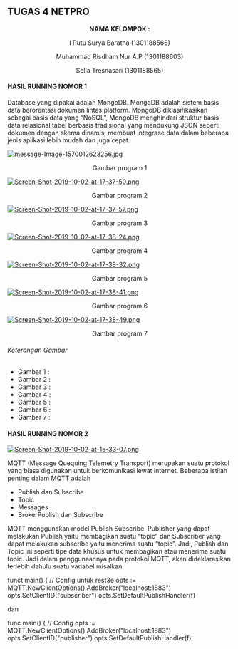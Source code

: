 ## TUGAS 4 NETPRO ##

<p align="center"
  <a><strong>  NAMA KELOMPOK :  </strong></a> 
</p>
<p align="center">
  <a>  I Putu Surya Baratha (1301188566)  </a> 
</p> 

<p align="center">
  <a>  Muhammad Risdham Nur A.P (1301188603)  </a> 
</p>

<p align="center">
  <a>  Sella Tresnasari  (1301188565)  </a> 
</p> 

#### HASIL RUNNING NOMOR 1 ####

Database yang dipakai adalah MongoDB. MongoDB adalah sistem basis data berorentasi dokumen lintas platform. MongoDB diklasifikasikan sebagai basis data yang “NoSQL”, MongoDB menghindari struktur basis data relasional tabel berbasis tradisional yang mendukung JSON seperti dokumen dengan skema dinamis, membuat integrase data dalam beberapa jenis aplikasi lebih mudah dan juga cepat.

[![message-Image-1570012623256.jpg](https://i.postimg.cc/d1JQYZ4v/message-Image-1570012623256.jpg)](https://postimg.cc/McrJ0TCr)

<p align="center">
  <a> Gambar program 1 </a>
</p>

[![Screen-Shot-2019-10-02-at-17-37-50.png](https://i.postimg.cc/T3jZX7SL/Screen-Shot-2019-10-02-at-17-37-50.png)](https://postimg.cc/LJXytTm2)

<p align="center">
  <a> Gambar program 2 </a>
</p>

[![Screen-Shot-2019-10-02-at-17-37-57.png](https://i.postimg.cc/KzsYDvD2/Screen-Shot-2019-10-02-at-17-37-57.png)](https://postimg.cc/JDZm18F6)

<p align="center">
  <a> Gambar program 3 </a>
</p>

[![Screen-Shot-2019-10-02-at-17-38-24.png](https://i.postimg.cc/GmsvB6rt/Screen-Shot-2019-10-02-at-17-38-24.png)](https://postimg.cc/v4b4kq4w)

<p align="center">
  <a> Gambar program 4 </a>
</p>

[![Screen-Shot-2019-10-02-at-17-38-32.png](https://i.postimg.cc/7h8ZWtds/Screen-Shot-2019-10-02-at-17-38-32.png)](https://postimg.cc/Fdpvfp93)

<p align="center">
  <a> Gambar program 5 </a>
</p>

[![Screen-Shot-2019-10-02-at-17-38-41.png](https://i.postimg.cc/JnWwVw7k/Screen-Shot-2019-10-02-at-17-38-41.png)](https://postimg.cc/wtF4LGmq)

<p align="center">
  <a> Gambar program 6 </a>
</p>

[![Screen-Shot-2019-10-02-at-17-38-49.png](https://i.postimg.cc/gjWGDXL1/Screen-Shot-2019-10-02-at-17-38-49.png)](https://postimg.cc/gXg9c0DK)

<p align="center">
  <a> Gambar program 7 </a>
</p>


###### Keterangan Gambar ######

* Gambar 1 :
* Gambar 2 :
* Gambar 3 :
* Gambar 4 :
* Gambar 5 :
* Gambar 6 :
* Gambar 7 :


#### HASIL RUNNING NOMOR 2 ####

[![Screen-Shot-2019-10-02-at-15-33-07.png](https://i.postimg.cc/28wtn6WK/Screen-Shot-2019-10-02-at-15-33-07.png)](https://postimg.cc/HVr3gTBw)

MQTT (Message Quequing Telemetry Transport) merupakan suatu protokol yang biasa digunakan untuk berkomunikasi lewat internet. Beberapa istilah penting dalam MQTT adalah
-	Publish dan Subscribe
-	Topic
-	Messages
-	BrokerPublish dan Subscribe

MQTT menggunakan model Publish Subscribe. Publisher yang dapat melakukan Publish yaitu membagikan suatu “topic” dan Subscriber yang dapat melakukan subscribe yaitu menerima suatu “topic”.  Jadi, Publish dan Topic ini seperti tipe data khusus untuk membagikan atau menerima suatu topic. Jadi dalam penggunaannya pada protokol MQTT, akan dideklarasikan terlebih dahulu suatu variabel misalkan 

funct main() {
		// Config untuk rest3e
		opts := MQTT.NewClientOptions().AddBroker("localhost:1883")
		opts.SetClientID("subscriber")
		opts.SetDefaultPublishHandler(f)
	

dan

func main() {
		// Config
		opts := MQTT.NewClientOptions().AddBroker("localhost:1883")
		opts.SetClientID("publisher")
		opts.SetDefaultPublishHandler(f)
